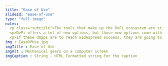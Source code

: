 ```yaml
--- 
title: "Ease of Use"
slideId: "ease-of-use"
type: "full-image"
notes: 
  <p class="subtitle">The tools that make up the DeFi ecosystem are still being developed. While they are not the most intuitive applications, they are well on their way.</p>
  <p>DeFi offers a lot of new options, but those new options come with the typical problems that face new innovations. Once the dApp's concept has been proven, it often takes some time to enhance the user experience. Most DeFi apps were very confusing to use when they were first released. However, as the ecosystem has developed, these dApps have become gradually easier to use.</p>
  <p>If these dApps are to reach widespread success, they are going to have to become seamless to use. Once these dApps become as simple to use as a centralized banking or money transfer app, like PayPal, users will gradually become part of the ecosystem because of all of the benefits DeFi has to offer.</p>
img : EaseOfUse.jpg
imgTitle : Ease of Use
imgAlt : Mechanical gears on a computer screen
imgCaption : String - HTML Formatted string for the caption
---
```

